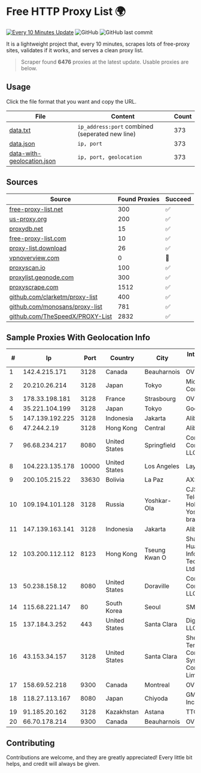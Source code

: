 
# Free HTTP Proxy List 🌍

[![Every 10 Minutes Update](https://github.com/mertguvencli/http-proxy-list/actions/workflows/main.yml/badge.svg?branch=main)](https://github.com/mertguvencli/http-proxy-list/actions/workflows/main.yml)
![GitHub](https://img.shields.io/github/license/mertguvencli/http-proxy-list)
![GitHub last commit](https://img.shields.io/github/last-commit/mertguvencli/http-proxy-list)

It is a lightweight project that, every 10 minutes, scrapes lots of free-proxy sites, validates if it works, and serves a clean proxy list.


> Scraper found **6476** proxies at the latest update. Usable proxies are below.

## Usage

Click the file format that you want and copy the URL.


|File|Content|Count|
|----|-------|-----|
|[data.txt](https://raw.githubusercontent.com/mertguvencli/http-proxy-list/main/proxy-list/data.txt)|`ip_address:port` combined (seperated new line)|373|
|[data.json](https://raw.githubusercontent.com/mertguvencli/http-proxy-list/main/proxy-list/data.json)|`ip, port`|373|
|[data-with-geolocation.json](https://raw.githubusercontent.com/mertguvencli/http-proxy-list/main/proxy-list/data-with-geolocation.json)|`ip, port, geolocation`|373|

## Sources

|Source|Found Proxies|Succeed|
|------|-------------|-------|
|[free-proxy-list.net](https://free-proxy-list.net)|300|✅|
|[us-proxy.org](https://www.us-proxy.org)|200|✅|
|[proxydb.net](http://proxydb.net)|15|✅|
|[free-proxy-list.com](https://free-proxy-list.com/?page=&port=&type%5B%5D=http&type%5B%5D=https&up_time=0&search=Search)|10|✅|
|[proxy-list.download](https://www.proxy-list.download/HTTP)|26|✅|
|[vpnoverview.com](https://vpnoverview.com/privacy/anonymous-browsing/free-proxy-servers)|0|🚫|
|[proxyscan.io](https://www.proxyscan.io)|100|✅|
|[proxylist.geonode.com](https://proxylist.geonode.com/api/proxy-list?limit=300&page=1&sort_by=lastChecked&sort_type=desc&protocols=http,https)|300|✅|
|[proxyscrape.com](https://api.proxyscrape.com/v2/?request=displayproxies&protocol=http&timeout=10000&country=all&ssl=all&anonymity=all)|1512|✅|
|[github.com/clarketm/proxy-list](https://raw.githubusercontent.com/clarketm/proxy-list/master/proxy-list-raw.txt)|400|✅|
|[github.com/monosans/proxy-list](https://raw.githubusercontent.com/monosans/proxy-list/main/proxies/http.txt)|781|✅|
|[github.com/TheSpeedX/PROXY-List](https://raw.githubusercontent.com/TheSpeedX/PROXY-List/master/http.txt)|2832|✅|


## Sample Proxies With Geolocation Info

|#|Ip|Port|Country|City|Internet Service Provider|
|-|--|----|-------|----|-------------------------|
|1|142.4.215.171|3128|Canada|Beauharnois|OVH SAS|
|2|20.210.26.214|3128|Japan|Tokyo|Microsoft Corporation|
|3|178.33.198.181|3128|France|Strasbourg|OVH SAS|
|4|35.221.104.199|3128|Japan|Tokyo|Google LLC|
|5|147.139.192.225|3128|Indonesia|Jakarta|Alibaba.com LLC|
|6|47.244.2.19|3128|Hong Kong|Central|Alibaba.com LLC|
|7|96.68.234.217|8080|United States|Springfield|Comcast Cable Communications, LLC|
|8|104.223.135.178|10000|United States|Los Angeles|LayerHost|
|9|200.105.215.22|33630|Bolivia|La Paz|AXS Bolivia S. A.|
|10|109.194.101.128|3128|Russia|Yoshkar-Ola|CJSC "ER-Telecom Holding" Yoshkar-Ola branch|
|11|147.139.163.141|3128|Indonesia|Jakarta|Alibaba.com LLC|
|12|103.200.112.112|8123|Hong Kong|Tseung Kwan O|Shanghai Huajuan Information Technology Co., Ltd.|
|13|50.238.158.12|8080|United States|Doraville|Comcast Cable Communications, LLC|
|14|115.68.221.147|80|South Korea|Seoul|SMILESERV|
|15|137.184.3.252|443|United States|Santa Clara|DigitalOcean, LLC|
|16|43.153.34.157|3128|United States|Santa Clara|Shenzhen Tencent Computer Systems Company Limited|
|17|158.69.52.218|9300|Canada|Montreal|OVH SAS|
|18|118.27.113.167|8080|Japan|Chiyoda|GMO Internet, Inc.|
|19|91.185.20.162|3128|Kazakhstan|Astana|TTC Network|
|20|66.70.178.214|9300|Canada|Beauharnois|OVH SAS|



## Contributing

Contributions are welcome, and they are greatly appreciated! Every
little bit helps, and credit will always be given.

